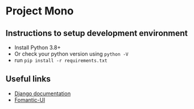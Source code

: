 # Project Mono

## Instructions to setup development environment
- Install Python 3.8+
- Or check your python version using `python -V`
- run `pip install -r requirements.txt`

## Useful links
- [Django documentation](https://docs.djangoproject.com/en/3.2/)
- [Fomantic-UI](https://fomantic-ui.com/)
